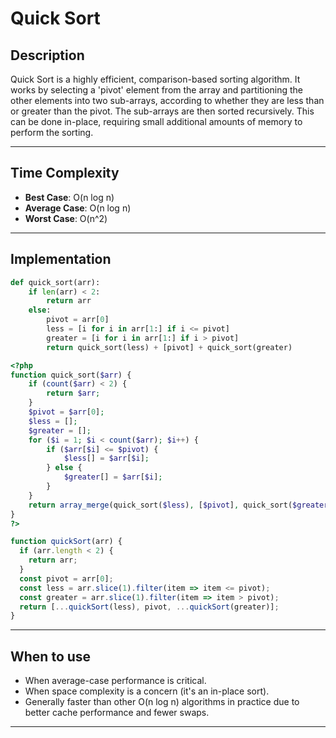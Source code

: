 # Quick Sort

## Description

Quick Sort is a highly efficient, comparison-based sorting algorithm. It works by selecting a 'pivot' element from the array and partitioning the other elements into two sub-arrays, according to whether they are less than or greater than the pivot. The sub-arrays are then sorted recursively. This can be done in-place, requiring small additional amounts of memory to perform the sorting.

---

## Time Complexity

- **Best Case**: O(n log n)
- **Average Case**: O(n log n)
- **Worst Case**: O(n^2)

---

## Implementation

```python
def quick_sort(arr):
    if len(arr) < 2:
        return arr
    else:
        pivot = arr[0]
        less = [i for i in arr[1:] if i <= pivot]
        greater = [i for i in arr[1:] if i > pivot]
        return quick_sort(less) + [pivot] + quick_sort(greater)
```

```php
<?php
function quick_sort($arr) {
    if (count($arr) < 2) {
        return $arr;
    }
    $pivot = $arr[0];
    $less = [];
    $greater = [];
    for ($i = 1; $i < count($arr); $i++) {
        if ($arr[$i] <= $pivot) {
            $less[] = $arr[$i];
        } else {
            $greater[] = $arr[$i];
        }
    }
    return array_merge(quick_sort($less), [$pivot], quick_sort($greater));
}
?>
```

```javascript
function quickSort(arr) {
  if (arr.length < 2) {
    return arr;
  }
  const pivot = arr[0];
  const less = arr.slice(1).filter(item => item <= pivot);
  const greater = arr.slice(1).filter(item => item > pivot);
  return [...quickSort(less), pivot, ...quickSort(greater)];
}
```

---

## When to use

- When average-case performance is critical.
- When space complexity is a concern (it's an in-place sort).
- Generally faster than other O(n log n) algorithms in practice due to better cache performance and fewer swaps.

---
